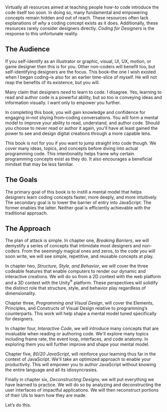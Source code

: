 Virtually all resources aimed at teaching people *how-to* code introduce the code itself too soon. In doing so, many fundamental and empowering concepts remain hidden and out of reach. These resources often lack explanations of *why* a coding concept exists as it does. Additionally, these resources rarely consider designers directly. *Coding for Designers* is the response to this unfortunate reality.

## The Audience

If you self-identify as an illustrator or graphic, visual, UI, UX, motion, or game designer then this is for you. Other non-coders will benefit too, but self-identifying designers are the focus. This book–the one I wish existed when I began coding–is also for an earlier time-slice of myself. He will not reap the benefits of its existence, but you will.

Many claim that designers *need* to learn to code. I disagree. Yes, learning to read and author code is a powerful ability, but so too is conveying ideas and information visually. I want only to empower you further.

In completing this book, you will gain knowledge and confidence for engaging in–not shying from–coding conversations. You will form a mental model to improve your ability to read, understand, and author code. Should you choose to never read or author it again, you'll have at least gained the power to see and design digital creations through a more capable lens.

This book is not for you if you want to jump straight into code though. We cover many ideas, topics, and concepts before diving into actual programming code. This intentionality helps frame why certain programming concepts exist as they do. It also encourages a beneficial mindset that may be less familiar.

## The Goals

The primary goal of this book is to instill a mental model that helps designers learn coding concepts faster, more deeply, and more intuitively. The secondary goal is to lower the barrier of entry into JavaScript. The former enables the latter. Neither goal is efficiently achievable with the traditional approach.

## The Approach

The plan of attack is simple. In chapter one, *Breaking Barriers*, we will demystify a series of concepts that intimidate most designers and non-coders. From the seemingly magical ones and zeros, to the code you will soon write, we will see simple, repetitive, and reusable concepts at play.

In chapter two, *Structure, Style, and Behavior*, we will cover the three codeable features that enable computers to render our dynamic and interactive creations. We will do so from a 2D context with the web platform and a 3D context with the Unity<sup>®</sup> platform. These perspectives will solidify the distinct role that structure, style, and behavior play regardless of dimensionality.

Chapter three, *Programming and Visual Design*, will cover the Elements, Principles, and Constructs of Visual Design relative to programming’s counterparts. This work will help shape a mental model tuned specifically for designers.

In chapter four, *Interactive Code*, we will introduce many concepts that are invaluable when reading or authoring code. We'll explore many topics including frame rate, the event loop, interfaces, and code anatomy. In exploring them you will further improve and shape your mental model.

Chapter five, *80/20 JavaScript*, will reinforce your learning thus far in the context of JavaScript. We'll take an optimized approach to enable your productivity. This will empower you to author JavaScript without knowing the entire language and all its idiosyncrasies.

Finally in chapter six, *Deconstructing Designs*, we will put everything we have learned to practice. We will do so by analyzing and deconstructing the user interfaces of impactful applications. We will then reconstruct portions of their UIs to learn how they are made.

Let’s do this.